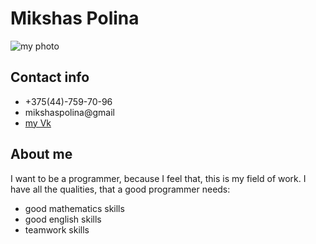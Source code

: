 # Mikshas Polina

![my photo](https://sun9-22.userapi.com/S5JxldyRqyvaojC5TN-ZXK3IIyD16RehfR5GQQ/n4Lf8-kTB4Q.jpg)

## Contact info

- +375(44)-759-70-96
- mikshaspolina@gmail
- [my Vk](https://vk.com/mikshaspolya)

## About me

I want to be a programmer, because I feel that, this is my field of work. I have all the qualities, that a good programmer needs:

- good mathematics skills
- good english skills
- teamwork skills
